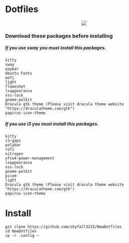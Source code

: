 # Dotfiles 

<p align="center"><img src="https://github.com/skyfall3215/NewDotfiles/raw/main/SwayScreenshot.png"></img></p>

### Download these packages before installing
##### If you use sway you must install this packages.
```
kitty
sway
waybar
Ubuntu Fonts
wofi
light
flameshot
lxappearance
xss-lock
gnome-polkit
Dracula gtk theme (Please visit dracula theme website "https://draculatheme.com/gtk")
papirus-icon-theme
```
##### If you use i3 you must install this packages.
```
kitty
i3-gaps
polybar 
rofi 
nitrogen
xfce4-power-management 
lxappearance
xss-lock
gnome-polkit
picom 
light
Dracula gtk theme (Please visit dracula theme website "https://draculatheme.com/gtk")
papirus-icon-theme
```
# Install
```
git clone https://github.com/skyfall3215/NewDotfiles
cd NewDotfiles
cp -r .config ~
```
